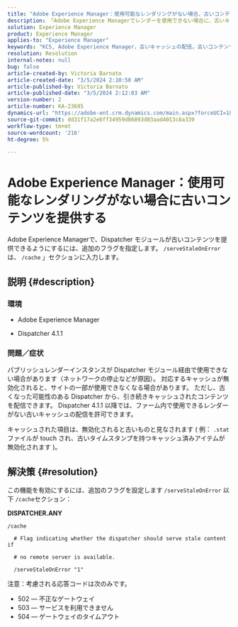 ```yaml
---
title: "Adobe Experience Manager：使用可能なレンダリングがない場合、古いコンテンツを提供します"
description: 「Adobe Experience Managerでレンダーを使用できない場合に、古いキャッシュを配信できるように Dispatcher を設定する方法を説明します。」
solution: Experience Manager
product: Experience Manager
applies-to: "Experience Manager"
keywords: "KCS, Adobe Experience Manager，古いキャッシュの配信，古いコンテンツの配信，トラブルシューティング，トラブルシューティング， Dispatcher, AEM"
resolution: Resolution
internal-notes: null
bug: false
article-created-by: Victoria Barnato
article-created-date: "3/5/2024 2:10:50 AM"
article-published-by: Victoria Barnato
article-published-date: "3/5/2024 2:12:03 AM"
version-number: 2
article-number: KA-23695
dynamics-url: "https://adobe-ent.crm.dynamics.com/main.aspx?forceUCI=1&pagetype=entityrecord&etn=knowledgearticle&id=8adb4f94-95da-ee11-904c-000d3a3110f0"
source-git-commit: dd31f17a2e6ff34959d86893d03aad4013c8a339
workflow-type: tm+mt
source-wordcount: '216'
ht-degree: 5%

---
```


# Adobe Experience Manager：使用可能なレンダリングがない場合に古いコンテンツを提供する


Adobe Experience Managerで、Dispatcher モジュールが古いコンテンツを提供できるようにするには、追加のフラグを指定します。 `/serveStaleOnError` は、 `/cache` 」セクションに入力します。

## 説明 {#description}


### <b>環境</b>

- Adobe Experience Manager


- Dispatcher 4.1.1


### <b>問題／症状</b>

パブリッシュレンダーインスタンスが Dispatcher モジュール経由で使用できない場合があります（ネットワークの停止などが原因）。 対応するキャッシュが無効化されると、サイトの一部が使用できなくなる場合があります。 ただし、古くなった可能性のある Dispatcher から、引き続きキャッシュされたコンテンツを配信できます。 Dispatcher 4.1.1 以降では、ファーム内で使用できるレンダーがない古いキャッシュの配信を許可できます。

キャッシュされた項目は、無効化されると古いものと見なされます ( 例： `.stat` ファイルが touch され、古いタイムスタンプを持つキャッシュ済みアイテムが無効化されます )。


## 解決策 {#resolution}


この機能を有効にするには、追加のフラグを設定します `/serveStaleOnError` 以下 `/cache`セクション：

<b>DISPATCHER.ANY</b>


```
/cache

  # Flag indicating whether the dispatcher should serve stale content if

  # no remote server is available.

  /serveStaleOnError "1"
```




注意：考慮される応答コードは次のみです。

- 502 — 不正なゲートウェイ
- 503 — サービスを利用できません
- 504 — ゲートウェイのタイムアウト

